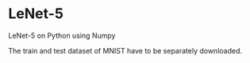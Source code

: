 # LeNet-5
LeNet-5 on Python using Numpy

The train and test dataset of MNIST have to be separately downloaded.

